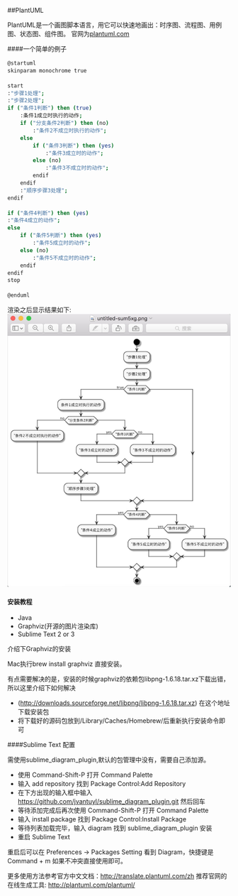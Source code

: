 ##PlantUML

PlantUML是一个画图脚本语言，用它可以快速地画出：时序图、流程图、用例图、状态图、组件图。
官网为[plantuml.com](http://plantuml.com/)

####一个简单的例子

~~~BASH
@startuml
skinparam monochrome true

start
:"步骤1处理";
:"步骤2处理";
if ("条件1判断") then (true)
    :条件1成立时执行的动作;
    if ("分支条件2判断") then (no)
        :"条件2不成立时执行的动作";
    else
        if ("条件3判断") then (yes)
            :"条件3成立时的动作";
        else (no)
            :"条件3不成立时的动作";
        endif
    endif
    :"顺序步骤3处理";
endif

if ("条件4判断") then (yes)
:"条件4成立的动作";
else
    if ("条件5判断") then (yes)
        :"条件5成立时的动作";
    else (no)
        :"条件5不成立时的动作";
    endif
endif
stop

@enduml
~~~

渲染之后显示结果如下:
![plantuml](https://github.com/ericzuobin/notes/blob/master/pic/img/plantuml.jpg)


#### 安装教程

- Java
- Graphviz(开源的图片渲染库)
- Sublime Text 2 or 3

介绍下Graphviz的安装

Mac执行brew install graphviz 直接安装。

有点需要解决的是，安装的时候graphviz的依赖包libpng-1.6.18.tar.xz下载出错，所以这里介绍下如何解决

- (http://downloads.sourceforge.net/libpng/libpng-1.6.18.tar.xz) 在这个地址下载安装包
- 将下载好的源码包放到/Library/Caches/Homebrew/后重新执行安装命令即可


####Sublime Text 配置

需使用sublime_diagram_plugin,默认的包管理中没有，需要自己添加源。

- 使用 Command-Shift-P 打开 Command Palette
- 输入 add repository 找到 Package Control:Add Repository
- 在下方出现的输入框中输入 https://github.com/jvantuyl/sublime_diagram_plugin.git 然后回车
- 等待添加完成后再次使用 Command-Shift-P 打开 Command Palette
- 输入 install package 找到 Package Control:Install Package
- 等待列表加载完毕，输入 diagram 找到 sublime_diagram_plugin 安装
- 重启 Sublime Text

重启后可以在 Preferences -> Packages Setting 看到 Diagram，快捷键是Command + m 如果不冲突直接使用即可。

更多使用方法参考官方中文文档：http://translate.plantuml.com/zh
推荐官网的在线生成工具: http://plantuml.com/plantuml/
